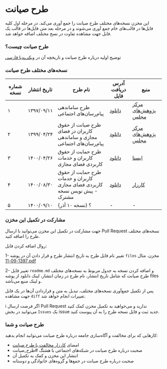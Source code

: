 # طرح صیانت

این مخزن نسخه‌های مختلف طرح صیانت را جمع آوری می‌کند. در مرحله اول کلیه فایل‌ها در قالب‌های خام جمع آوری می‌شوند و در مرحله بعد متن فایل‌ها در قالب یک فایل جهت مشاهده تفاوت در نسخ مختلف اضافه خواهد شد.


### طرح صیانت چیست؟

توضیح اولیه درباره طرح صیانت و تاریخچه آن در [ویکی‌پدیا فارسی](https://fa.wikipedia.org/wiki/%D9%86%D8%B8%D8%A7%D9%85_%D8%AA%D9%86%D8%B8%DB%8C%D9%85_%D9%85%D9%82%D8%B1%D8%B1%D8%A7%D8%AA_%D8%AE%D8%AF%D9%85%D8%A7%D8%AA_%D9%81%D8%B6%D8%A7%DB%8C_%D9%85%D8%AC%D8%A7%D8%B2%DB%8C)


### نسخه‌های مختلف طرح صیانت

| شماره نسخه | تاریخ انتشار | نام طرح | آدرس دریافت فایل | منبع |
|------------|--------------|---------|------------------|------|
|     ۱       |     ۱۳۹۷/۰۹/۱۱         |    طرح ساماندهی پیام‌رسان‌های اجتماعی     |       [دانلود](files/1397-09-11.pdf)           |  [مرکز پژوهش‌های مجلس](https://rc.majlis.ir/fa/legal_draft/show/1084959)    |
|    ۲        |      ۱۳۹۹/۰۴/۲۴        |       طرح صیانت از حقوق کاربران در فضای مجازی و ساماندهی پیام‌رسان‌های اجتماعی  |        [دانلود](files/1399-04-24.pdf)          |  [مرکز پژوهش‌های مجلس](https://rc.majlis.ir/fa/legal_draft/show/1600586)    |
|     ۳      |      ۱۴۰۰/۰۴/۲۶        |    طرح حمایت از حقوق کاربران و خدمات کاربردی فضای مجازی     |      [دانلود](files/1400-04-26.pdf)            |   [ایسنا](https://cdn.isna.ir/d/2021/07/18/0/61981574.pdf)   |
|      ۴      |     ۱۴۰۰/۰۸/۳۰         |         طرح حمایت از حقوق کاربران و خدمات کاربردی فضای مجازی - پیش نویس نسخه مشترک|     [دانلود](files/1400-08-30.pdf)              |   [کارزار](https://www.karzar.net/blog/reports/sianat-vezarat)  |
|      ۵      |        ۱۴۰۰/۰۹/۱۰      |       ؟  (نسخه ۱۰ آذر)|          -        |  -    |

### مشارکت در تکمیل این مخزن

جهت مشارکت در تکمیل این مخزن می‌توانید با ارسال Pull Request نسخه‌های مختلف طرح را اضافه کنید.

روال اضافه کردن فایل:

1- تغییر نام فایل طرح به تاریخ انتشار طرح و قرار دادن آن در پوشه `files` مخزن. مثال [1397-09-11.pdf](files/1397-09-11.pdf)

2- تغییر فایل `readme.md` و اضافه کردن نسخه به جدول مربوط به نسخه‌های مختلف طرح صیانت که شامل تاریخ انتشار،‌ نام طرح در زمان انتشار، لینک دانلود از پوشه files و لینک منبع می‌باشد.


پس از تکمیل جمع‌آوری نسخه‌های مختلف، تبدیل به متن و قراردادن آن‌ها در یک فایل جهت مشاهده `diff` تغییرات انجام خواهد شد.

ℹ️ اگر فرصت ارسال Pull Request ندارید و می‌خواهید به تکمیل مخزن کمک کنید می‌توانید در بخش `Issues` یک issue جدید ثبت و فایل نسخه طرح را به آن پیوست کنید.

### طرح صیانت و شما

کارهایی که برای مخالفت و آگاه‌سازی جامعه درباره طرح صیانت می‌توانید انجام بدهید:

- امضای [کارزار مخالفت با طرح صیانت](https://www.karzar.net/internet)
- صحبت درباره طرح صیانت در شبکه‌های اجتماعی با هشتگ #طرح_صیانت
- انتشار این مخزن و کمک به تکمیل آن
- صحبت درباره طرح صیانت در جمع‌ها و گروه‌های خانوادگی و دوستانه